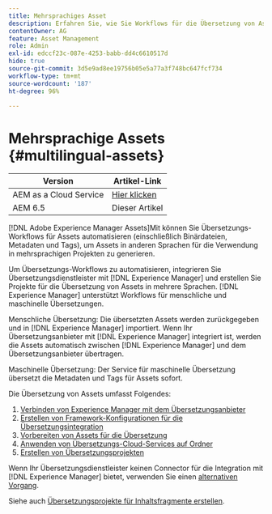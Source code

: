 ```yaml
---
title: Mehrsprachiges Asset
description: Erfahren Sie, wie Sie Workflows für die Übersetzung von Assets, darunter Binärdateien, Metadaten und Tags, in mehrere Sprachen automatisieren können.
contentOwner: AG
feature: Asset Management
role: Admin
exl-id: edccf23c-087e-4253-babb-dd4c6610517d
hide: true
source-git-commit: 3d5e9ad8ee19756b05e5a77a3f748bc647fcf734
workflow-type: tm+mt
source-wordcount: '187'
ht-degree: 96%

---
```


# Mehrsprachige Assets {#multilingual-assets}

| Version | Artikel-Link |
| -------- | ---------------------------- |
| AEM as a Cloud Service | [Hier klicken](https://experienceleague.adobe.com/docs/experience-manager-cloud-service/content/assets/admin/translate-assets.html?lang=de) |
| AEM 6.5 | Dieser Artikel |

[!DNL Adobe Experience Manager Assets]Mit können Sie Übersetzungs-Workflows für Assets automatisieren (einschließlich Binärdateien, Metadaten und Tags), um Assets in anderen Sprachen für die Verwendung in mehrsprachigen Projekten zu generieren.

Um Übersetzungs-Workflows zu automatisieren, integrieren Sie Übersetzungsdienstleister mit [!DNL Experience Manager] und erstellen Sie Projekte für die Übersetzung von Assets in mehrere Sprachen. [!DNL Experience Manager] unterstützt Workflows für menschliche und maschinelle Übersetzungen.

Menschliche Übersetzung: Die übersetzten Assets werden zurückgegeben und in [!DNL Experience Manager] importiert. Wenn Ihr Übersetzungsanbieter mit [!DNL Experience Manager] integriert ist, werden die Assets automatisch zwischen [!DNL Experience Manager] und dem Übersetzungsanbieter übertragen.

Maschinelle Übersetzung: Der Service für maschinelle Übersetzung übersetzt die Metadaten und Tags für Assets sofort.

Die Übersetzung von Assets umfasst Folgendes:

1. [Verbinden von Experience Manager mit dem Übersetzungsanbieter](/help/sites-administering/tc-tic.md#connecting-to-a-translation-service-provider)
1. [Erstellen von Framework-Konfigurationen für die Übersetzungsintegration](/help/sites-administering/tc-tic.md)
1. [Vorbereiten von Assets für die Übersetzung](preparing-assets-for-translation.md)
1. [Anwenden von Übersetzungs-Cloud-Services auf Ordner](transition-cloud-services.md)
1. [Erstellen von Übersetzungsprojekten](translation-projects.md)

Wenn Ihr Übersetzungsdienstleister keinen Connector für die Integration mit [!DNL Experience Manager] bietet, verwenden Sie einen [alternativen Vorgang](/help/sites-administering/tc-manage.md#exporting-a-translation-job).

Siehe auch [Übersetzungsprojekte für Inhaltsfragmente erstellen](creating-translation-projects-for-content-fragments.md).
